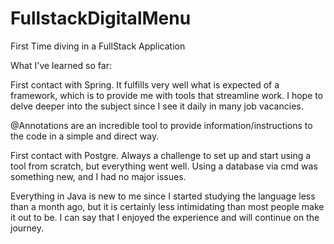 # FullstackDigitalMenu
First Time diving in a FullStack Application

What I've learned so far:

First contact with Spring. It fulfills very well what is expected of a framework, which is to provide me with tools that streamline work. I hope to delve deeper into the subject since I see it daily in many job vacancies.

@Annotations are an incredible tool to provide information/instructions to the code in a simple and direct way.

First contact with Postgre. Always a challenge to set up and start using a tool from scratch, but everything went well. Using a database via cmd was something new, and I had no major issues.

Everything in Java is new to me since I started studying the language less than a month ago, but it is certainly less intimidating than most people make it out to be. I can say that I enjoyed the experience and will continue on the journey.